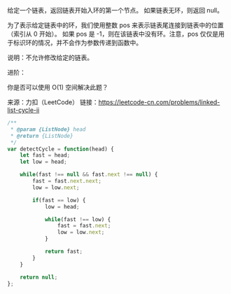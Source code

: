 给定一个链表，返回链表开始入环的第一个节点。 如果链表无环，则返回 null。

为了表示给定链表中的环，我们使用整数 pos 来表示链表尾连接到链表中的位置（索引从 0 开始）。 如果 pos 是 -1，则在该链表中没有环。注意，pos 仅仅是用于标识环的情况，并不会作为参数传递到函数中。

说明：不允许修改给定的链表。

进阶：

你是否可以使用 O(1) 空间解决此题？

来源：力扣（LeetCode）
链接：https://leetcode-cn.com/problems/linked-list-cycle-ii



```javascript
/**
 * @param {ListNode} head
 * @return {ListNode}
 */
var detectCycle = function(head) {
    let fast = head;
    let low = head;

    while(fast !== null && fast.next !== null) {
        fast = fast.next.next;
        low = low.next;

        if(fast == low) {
            low = head;

            while(fast !== low) {
                fast = fast.next;
                low = low.next;
            }

            return fast;
        }
    }

    return null;
};
```


